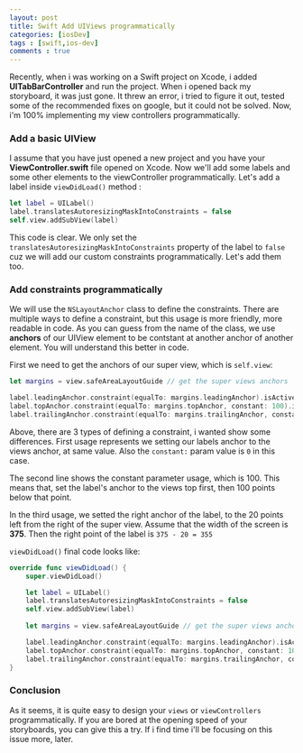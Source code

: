 ```yaml
---
layout: post
title: Swift Add UIViews programmatically  
categories: [iosDev]
tags : [swift,ios-dev]
comments : true
---
```


Recently, when i was working on a Swift project on Xcode, i added **UITabBarController** and run the project. When i opened back my storyboard, it was just gone. It threw an error, i tried to figure it out, tested some of the recommended fixes on google, but it could not be solved. Now, i'm 100% implementing my view controllers programmatically.

### Add a basic UIView

I assume that you have just opened a new project and you have your **ViewController.swift** file opened on Xcode. Now we'll add some labels and some other elements to the viewController programmatically.
Let's add a label inside `viewDidLoad()` method : 

```swift
let label = UILabel()
label.translatesAutoresizingMaskIntoConstraints = false
self.view.addSubView(label)
```

This code is clear. We only set the `translatesAutoresizingMaskIntoConstraints` property of the label to `false` cuz we will add our custom constraints programmatically. Let's add them too.

### Add constraints programmatically

We will use the `NSLayoutAnchor` class to define the constraints. There are multiple ways to define a constraint, but this usage is more friendly, more readable in code. As you can guess from the name of the class, we use **anchors** of our UIView element to be contstant at another anchor of another element. You will understand this better in code.

First we need to get the anchors of our super view, which is `self.view`:

```swift
let margins = view.safeAreaLayoutGuide // get the super views anchors

label.leadingAnchor.constraint(equalTo: margins.leadingAnchor).isActive = true // first usage
label.topAnchor.constraint(equalTo: margins.topAnchor, constant: 100).isActive = true // second usage
label.trailingAnchor.constraint(equalTo: margins.trailingAnchor, constant: -20).isActive// third usage
```

Above, there are 3 types of defining a constraint, i wanted show some differences. First usage represents we setting our labels anchor to the views anchor, at same value. Also the `constant:` param value is `0` in this case.

The second line shows the constant parameter usage, which is 100. This means that, set the label's anchor to the views top first, then 100 points below that point.

In the third usage, we setted the right anchor of the label, to the 20 points left from the right of the super view. Assume that the width of the screen is **375**. Then the right point of the label is `375 - 20 = 355`


`viewDidLoad()` final code looks like:

```swift
override func viewDidLoad() {
    super.viewDidLoad()

    let label = UILabel()
    label.translatesAutoresizingMaskIntoConstraints = false
    self.view.addSubView(label)    
        
    let margins = view.safeAreaLayoutGuide // get the super views anchors

    label.leadingAnchor.constraint(equalTo: margins.leadingAnchor).isActive = true // first usage
    label.topAnchor.constraint(equalTo: margins.topAnchor, constant: 100).isActive = true // second usage
    label.trailingAnchor.constraint(equalTo: margins.trailingAnchor, constant: -20).isActive // third usage
}
```

### Conclusion

As it seems, it is quite easy to design your `views` or `viewControllers` programmatically. If you are bored at the opening speed of your storyboards, you can give this a try. If i find time i'll be focusing on this issue more, later.